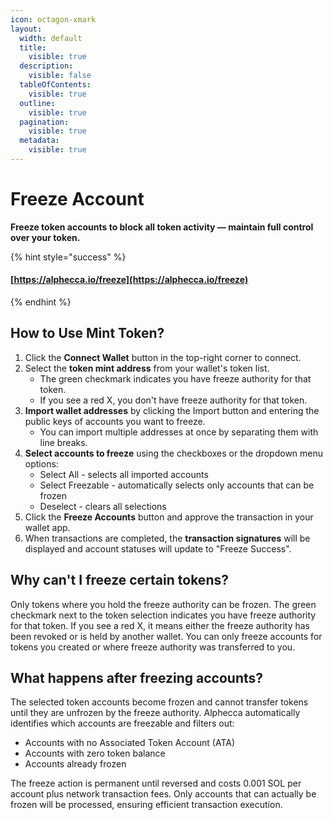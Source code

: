 ```yaml
---
icon: octagon-xmark
layout:
  width: default
  title:
    visible: true
  description:
    visible: false
  tableOfContents:
    visible: true
  outline:
    visible: true
  pagination:
    visible: true
  metadata:
    visible: true
---
```


# Freeze Account

**Freeze token accounts to block all token activity — maintain full control over your token.**

{% hint style="success" %}
#### [https://alphecca.io/freeze](https://alphecca.io/freeze)
{% endhint %}

## How to Use Mint Token?&#x20;

1. Click the **Connect Wallet** button in the top-right corner to connect.&#x20;
2. Select the **token mint address** from your wallet's token list.
   * The green checkmark indicates you have freeze authority for that token.
   * If you see a red X, you don't have freeze authority for that token.
3. **Import wallet addresses** by clicking the Import button and entering the public keys of accounts you want to freeze.
   * You can import multiple addresses at once by separating them with line breaks.
4. **Select accounts to freeze** using the checkboxes or the dropdown menu options:
   * Select All - selects all imported accounts
   * Select Freezable - automatically selects only accounts that can be frozen
   * Deselect - clears all selections
5. Click the **Freeze Accounts** button and approve the transaction in your wallet app.
6. When transactions are completed, the **transaction signatures** will be displayed and account statuses will update to "Freeze Success".

## Why can't I freeze certain tokens?

Only tokens where you hold the freeze authority can be frozen. The green checkmark next to the token selection indicates you have freeze authority for that token. If you see a red X, it means either the freeze authority has been revoked or is held by another wallet. You can only freeze accounts for tokens you created or where freeze authority was transferred to you.

## What happens after freezing accounts?

The selected token accounts become frozen and cannot transfer tokens until they are unfrozen by the freeze authority. Alphecca automatically identifies which accounts are freezable and filters out:

* Accounts with no Associated Token Account (ATA)
* Accounts with zero token balance
* Accounts already frozen

The freeze action is permanent until reversed and costs 0.001 SOL per account plus network transaction fees. Only accounts that can actually be frozen will be processed, ensuring efficient transaction execution.
